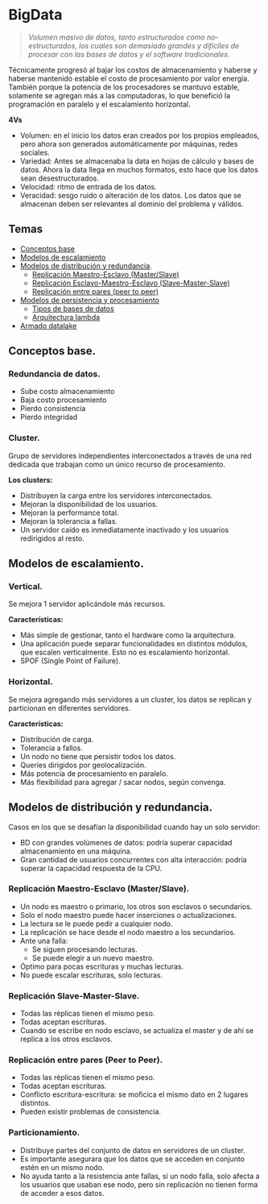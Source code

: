 # BigData
> *Volumen masivo de datos, tanto estructurados como no-estructurados, los cuales son demasiado grandes y difíciles de procesar con las bases de datos y el software tradicionales.*

Técnicamente progresó al bajar los costos de almacenamiento y haberse y haberse mantenido estable el costo de procesamiento por valor energía. También porque la potencia de los procesadores se mantuvo estable, solamente se agregan más a las computadoras, lo que benefició la programación en paralelo y el escalamiento horizontal.

**4Vs**
* Volumen: en el inicio los datos eran creados por los propios empleados, pero ahora son generados automáticamente por máquinas, redes sociales.
* Variedad: Antes se almacenaba la data en hojas de cálculo y bases de datos. Ahora la data llega en muchos formatos, esto hace que los datos sean desestructurados.
* Velocidad: ritmo de entrada de los datos.
* Veracidad: sesgo ruido o alteración de los datos. Los datos que se almacenan deben ser relevantes al dominio del problema y válidos.

## Temas
- [Conceptos base](https://github.com/NormanPerrin/CapacitacionMongoBigData/blob/master/Teoria/bigdata.md#conceptos-base)
- [Modelos de escalamiento](https://github.com/NormanPerrin/CapacitacionMongoBigData/blob/master/Teoria/bigdata.md#modelos-de-escalamiento)
- [Modelos de distribución y redundancia](https://github.com/NormanPerrin/CapacitacionMongoBigData/blob/master/Teoria/bigdata.md#modelos-de-distribución-y-redundancia).
    - [Replicación Maestro-Esclavo (Master/Slave)](https://github.com/NormanPerrin/CapacitacionMongoBigData/blob/master/Teoria/bigdata.md#replicación-maestro-esclavo-masterslave)
    - [Replicación Esclavo-Maestro-Esclavo (Slave-Master-Slave)](https://github.com/NormanPerrin/CapacitacionMongoBigData/blob/master/Teoria/bigdata.md#replicación-maestro-esclavo-slavemasterslave)
    - [Replicación entre pares (peer to peer)](https://github.com/NormanPerrin/CapacitacionMongoBigData/blob/master/Teoria/bigdata.md#replicación-maestro-esclavo-peer-to-peer)
- [Modelos de persistencia y procesamiento](https://github.com/NormanPerrin/CapacitacionMongoBigData/blob/master/Teoria/bigdata.md#modelos-de-persistencia-y-procesamiento)
    - [Tipos de bases de datos](https://github.com/NormanPerrin/CapacitacionMongoBigData/blob/master/Teoria/bigdata.md#tipos-de-bases-de-datos)
    - [Arquitectura lambda](https://github.com/NormanPerrin/CapacitacionMongoBigData/blob/master/Teoria/bigdata.md#arquitectura-lambda)
- [Armado datalake](https://github.com/NormanPerrin/CapacitacionMongoBigData/blob/master/Teoria/bigdata.md#armado-datalake)

## Conceptos base.

### Redundancia de datos.
* Sube costo almacenamiento
* Baja costo procesamiento
* Pierdo consistencia
* Pierdo integridad

### Cluster.
Grupo de servidores independientes interconectados a través de una red dedicada que trabajan como un único recurso de procesamiento.

**Los clusters:**
* Distribuyen la carga entre los servidores interconectados.
* Mejoran la disponibilidad de los usuarios.
* Mejoran la performance total.
* Mejoran la tolerancia a fallas.
* Un servidor caído es inmediatamente inactivado y los usuarios redirigidos al resto.

## Modelos de escalamiento.

### Vertical.
Se mejora 1 servidor aplicándole más recursos.

**Características:**
* Más simple de gestionar, tanto el hardware como la arquitectura.
* Una aplicación puede separar funcionalidades en distintos módulos, que escalen verticalmente. Esto no es escalamiento horizontal.
* SPOF (Single Point of Failure).

### Horizontal.
Se mejora agregando más servidores a un cluster, los datos se replican y particionan en diferentes servidores.

**Características:**
* Distribución de carga.
* Tolerancia a fallos.
* Un nodo no tiene que persistir todos los datos.
* Queries dirigidos por geolocalización.
* Más potencia de procesamiento en paralelo.
* Más flexibilidad para agregar / sacar nodos, según convenga.

## Modelos de distribución y redundancia.
Casos en los que se desafían la disponibilidad cuando hay un solo servidor:
* BD con grandes volúmenes de datos: podría superar capacidad almacenamiento en una máquina.
* Gran cantidad de usuarios concurrentes con alta interacción: podría superar la capacidad respuesta de la CPU.

### Replicación Maestro-Esclavo (Master/Slave).
* Un nodo es maestro o primario, los otros son esclavos o secundarios.
* Solo el nodo maestro puede hacer inserciones o actualizaciones.
* La lectura se le puede pedir a cualquier nodo.
* La replicación se hace desde el nodo maestro a los secundarios.
* Ante una falla:
    * Se siguen procesando lecturas.
    * Se puede elegir a un nuevo maestro.
* Óptimo para pocas escrituras y muchas lecturas.
* No puede escalar escrituras, solo lecturas.

### Replicación Slave-Master-Slave.
* Todas las réplicas tienen el mismo peso.
* Todas aceptan escrituras.
* Cuando se escribe en nodo esclavo, se actualiza el master y de ahí se replica a los otros esclavos.

### Replicación entre pares (Peer to Peer).
* Todas las réplicas tienen el mismo peso.
* Todas aceptan escrituras.
* Conflicto escritura-escritura: se moficica el mismo dato en 2 lugares distintos.
* Pueden existir problemas de consistencia.

### Particionamiento.
* Distribuye partes del conjunto de datos en servidores de un cluster.
* Es importante asegurara que los datos que se acceden en conjunto estén en un mismo nodo.
* No ayuda tanto a la resistencia ante fallas, si un nodo falla, solo afecta a los usuarios que usaban ese nodo, pero sin replicación no tienen forma de acceder a esos datos.
